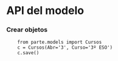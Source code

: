 # API del modelo

### Crear objetos

		from parte.models import Cursos
		c = Cursos(Abr='3', Curso='3º ESO')
		c.save()